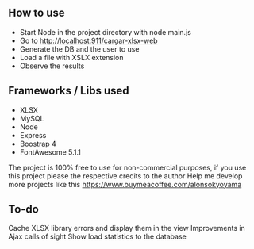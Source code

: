 ## How to use
- Start Node in the project directory with node main.js
- Go to [http://localhost:911/cargar-xlsx-web](http://localhost:911/carga-xlsx-web)
- Generate the DB and the user to use
- Load a file with XSLX extension
- Observe the results

## Frameworks / Libs used
* XLSX 
* MySQL
* Node 
* Express
* Boostrap 4
* FontAwesome 5.1.1

The project is 100% free to use for non-commercial purposes, if you use this project please the respective credits to the author
Help me develop more projects like this
https://www.buymeacoffee.com/alonsokyoyama

## To-do
Cache XLSX library errors and display them in the view
Improvements in Ajax calls of sight
Show load statistics to the database
